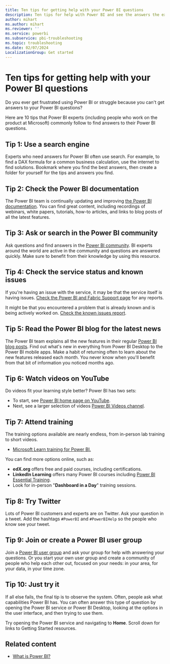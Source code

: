 ```yaml
---
title: Ten tips for getting help with your Power BI questions
description: Ten tips for help with Power BI and see the answers the experts follow when asking Power BI questions.
author: mihart
ms.author: mihart
ms.reviewer: ''
ms.service: powerbi
ms.subservice: pbi-troubleshooting
ms.topic: troubleshooting
ms.date: 02/07/2024
LocalizationGroup: Get started
---
```

# Ten tips for getting help with your Power BI questions

Do you ever get frustrated using Power BI ​​or struggle because you can't get ​​answers to your Power BI questions​? ​

Here are 10 tips that Power BI experts (including people who work on the product at Microsoft) commonly follow to find answers to their Power BI questions.

## Tip 1: Use a search engine

​Experts who need answers​​ for Power BI often use search. For example, to find a DAX formula for a common business calculation, use the internet to find solutions. Bookmark where you find the best answers, then create a folder for yourself for the tips and answers you find.
​
## Tip 2: Check the Power BI documentation

The Power BI team is continually updating and improving [the Power BI documentation](../index.yml). You can find great content, including recordings of webinars, white papers, tutorials, how-to articles, and links to blog posts of all the latest features.

## Tip 3: Ask or search in the Power BI community

Ask questions and find answers in the [Power BI community](https://community.powerbi.com). BI experts around the world are active in the community and questions are answered quickly. Make sure to benefit from their knowledge by using this resource.

## Tip 4: Check the service status and known issues

If you're having an issue with the service, it may be that the service itself is having issues. [Check the Power BI and Fabric Support page](https://powerbi.microsoft.com/support/) for any reports.

It might be that you encountered a problem that is already known and is being actively worked on. [Check the known issues report](https://support.fabric.microsoft.com/en-US/known-issues/). 


## Tip 5: Read the Power BI blog​ for the latest news

The Power BI team explains all the new features in their regular [Power BI blog posts](https://powerbi.microsoft.com/blog/). Find out what's new in everything from Power BI Desktop to the Power BI mobile apps. Make a habit of returning often to learn about the new features released each month. You never know when you'll benefit from that bit of information you noticed months ago.

## Tip 6: Watch videos on YouTube

Do videos fit your learning style better? Power BI has two sets:

* To start, see [Power BI home page on YouTube](https://www.youtube.com/user/mspowerbi/featured).
* Next, see a larger selection of videos [Power BI Videos channel](https://www.youtube.com/user/mspowerbi/videos).

## Tip 7: Attend training

The training options available are nearly endless, from in-person lab training to short videos.

- [Microsoft Learn training for Power BI.](/training/powerplatform/power-bi?WT.mc_id=powerbi_landingpage-docs-link)

You can find more options online, such as:

* **edX.org** offers free and paid courses, including certifications.
* **LinkedIn Learning** offers many Power BI courses including [Power BI Essential Training](https://www.linkedin.com/learning/power-bi-essential-training-3).
* Look for in-person "**Dashboard in a Day**" training sessions.

## Tip 8: Try Twitter

Lots of Power BI customers and experts are on Twitter. Ask your question in a tweet. Add the hashtags `#PowerBI` and `#PowerBIHelp` so the people who know see your tweet.

## Tip 9: Join or create a Power BI user group​

Join a [Power BI user group](https://community.powerbi.com/t5/Power-BI-User-Groups/ct-p/Groups) and ask your group for help with answering your questions. Or you start your own user group and create a community of people who help each other out, focused on your needs: in your area, for your data, in your time zone.


## Tip 10: Just try it

If all else fails, the final tip is to observe the system. Often, people ask what capabilities Power BI has. You can often answer this type of question by opening the Power BI service or Power BI Desktop, looking at the options in the user interface, and then trying to use them.

Try opening the Power BI service and navigating to **Home**. Scroll down for links to Getting Started resources.

## Related content
* [What is Power BI?](../fundamentals/power-bi-overview.md)
